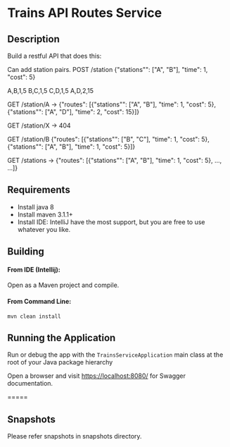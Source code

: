 Trains API Routes Service
===========================

## Description
Build a restful API that does this:

Can add station pairs.
POST /station {"stations"": ["A", "B"], "time": 1, "cost": 5}

A,B,1,5
B,C,1,5
C,D,1,5
A,D,2,15


GET /station/A
-> {"routes": [{"stations"": ["A", "B"], "time": 1, "cost": 5}, {"stations"": ["A", "D"], "time": 2, "cost": 15}]}

GET /station/X
-> 404

GET /station/B
{"routes": [{"stations"": ["B", "C"], "time": 1, "cost": 5}, {"stations"": ["A", "B"], "time": 1, "cost": 5}]}

GET /stations
-> {"routes": [{"stations"": ["A", "B"], "time": 1, "cost": 5}, ..., ...]}

## Requirements
* Install java 8
* Install maven 3.1.1+
* Install IDE: IntelliJ have the most support, but you are free to use whatever you like.

## Building

#### From IDE (Intellij):

Open as a Maven project and compile.

#### From Command Line:

```
mvn clean install
```

## Running the Application

Run or debug the app with the ```TrainsServiceApplication``` main class at the root of your Java package hierarchy

Open a browser and visit [https://localhost:8080/](https://localhost:8080/) for Swagger documentation.

=====


## Snapshots

Please refer snapshots in snapshots directory.

